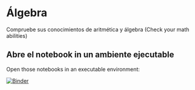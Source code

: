 # Álgebra

Compruebe sus conocimientos de aritmética y álgebra (Check your math abilities)

## Abre el notebook in un ambiente ejecutable
Open those notebooks in an executable environment:

[![Binder](https://mybinder.org/badge.svg)](https://mybinder.org/v2/gh/restrepo/algebra/master?filepath=algebra3_widget.ipynb)


